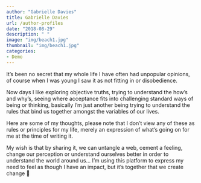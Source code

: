 ```yaml
---
author: "Gabrielle Davies"
title: Gabrielle Davies
url: /author-profiles
date: "2018-08-29"
description: " "
image: "img/beach1.jpg"
thumbnail: "img/beach1.jpg"
categories:
- Demo
---
```



It’s been no secret that my whole life I have often had unpopular opinions, of course when I was young I saw it as not fitting in or disobedience. 

Now days I like exploring objective truths, trying to understand the how’s and why’s, seeing where acceptance fits into challenging standard ways of being or thinking, basically I’m just another being trying to understand the rules that bind us together amongst the variables of our lives.

Here are some of my thoughts, please note that I don’t view any of these as rules or principles for my life, merely an expression of what’s going on for me at the time of writing it.

My wish is that by sharing it, we can untangle a web, cement a feeling, change our perception or understand ourselves better in order to understand the world around us... I’m using this platform to express my need to feel as though I have an impact, but it’s together that we create change 💛


